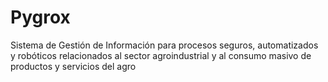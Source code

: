 # Pygrox
Sistema de Gestión de Información para procesos seguros, automatizados y robóticos relacionados al sector agroindustrial y al consumo masivo de productos y servicios del agro
